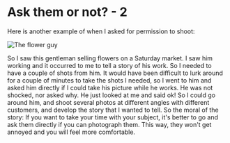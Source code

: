 # Ask them or not? - 2

Here is another example of when I asked for permission to shoot:

![The flower guy](http://farm7.static.flickr.com/6123/5919732806_520b258847.jpg)

So I saw this gentleman selling flowers on a Saturday market. I saw him working and it occurred to me to tell a story of his work. So I needed to have a couple of shots from him. It would have been difficult to lurk around for a couple of minutes to take the shots I needed, so I went to him and asked him directly if I could take his picture while he works. He was not shocked, nor asked why. He just looked at me and said ok! So I could go around him, and shoot several photos at different angles with different customers, and develop the story that I wanted to tell. So the moral of the story: If you want to take your time with your subject, it's better to go and ask them directly if you can photograph them. This way, they won't get annoyed and you will feel more comfortable.